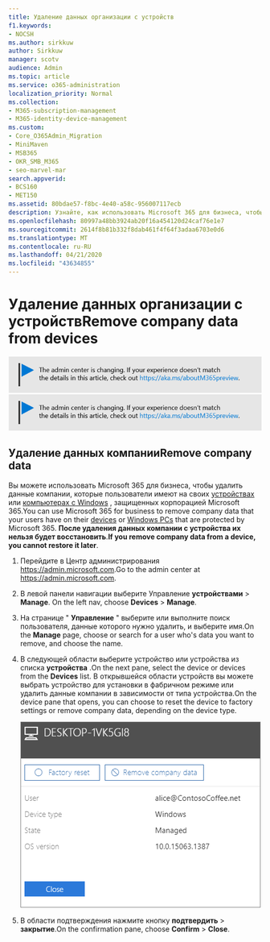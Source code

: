 ```yaml
---
title: Удаление данных организации с устройств
f1.keywords:
- NOCSH
ms.author: sirkkuw
author: Sirkkuw
manager: scotv
audience: Admin
ms.topic: article
ms.service: o365-administration
localization_priority: Normal
ms.collection:
- M365-subscription-management
- M365-identity-device-management
ms.custom:
- Core_O365Admin_Migration
- MiniMaven
- MSB365
- OKR_SMB_M365
- seo-marvel-mar
search.appverid:
- BCS160
- MET150
ms.assetid: 80bdae57-f8bc-4e40-a58c-956007117ecb
description: Узнайте, как использовать Microsoft 365 для бизнеса, чтобы удалить данные компании, которые ваши пользователи имеют на своих устройствах или компьютерах с Windows.
ms.openlocfilehash: 80997a48bb3924ab20f16a454120d24caf76e1e7
ms.sourcegitcommit: 2614f8b81b332f8dab461f4f64f3adaa6703e0d6
ms.translationtype: MT
ms.contentlocale: ru-RU
ms.lasthandoff: 04/21/2020
ms.locfileid: "43634855"
---
```

# <a name="remove-company-data-from-devices"></a><span data-ttu-id="e38ea-103">Удаление данных организации с устройств</span><span class="sxs-lookup"><span data-stu-id="e38ea-103">Remove company data from devices</span></span>

<span data-ttu-id="e38ea-104">[![Надпись, оповещающая об изменении Центра администрирования. Дополнительные сведения см. на сайте aka.ms/aboutM365preview.](../media/m365admincenterchanging.png)](https://docs.microsoft.com/office365/admin/microsoft-365-admin-center-preview)</span><span class="sxs-lookup"><span data-stu-id="e38ea-104">[![Label to let you know the admin center is changing and you can find more details at aka.ms/aboutM365preview.](../media/m365admincenterchanging.png)](https://docs.microsoft.com/office365/admin/microsoft-365-admin-center-preview)</span></span>

## <a name="remove-company-data"></a><span data-ttu-id="e38ea-105">Удаление данных компании</span><span class="sxs-lookup"><span data-stu-id="e38ea-105">Remove company data</span></span>

<span data-ttu-id="e38ea-106">Вы можете использовать Microsoft 365 для бизнеса, чтобы удалить данные компании, которые пользователи имеют на своих [устройствах](app-protection-settings-for-android-and-ios.md) или [компьютерах с Windows](protection-settings-for-windows-10-devices.md) , защищенных корпорацией Microsoft 365.</span><span class="sxs-lookup"><span data-stu-id="e38ea-106">You can use Microsoft 365 for business to remove company data that your users have on their [devices](app-protection-settings-for-android-and-ios.md) or [Windows PCs](protection-settings-for-windows-10-devices.md) that are protected by Microsoft 365.</span></span> <span data-ttu-id="e38ea-107">**После удаления данных компании с устройства их нельзя будет восстановить**.</span><span class="sxs-lookup"><span data-stu-id="e38ea-107">**If you remove company data from a device, you cannot restore it later**.</span></span> 
  
1. <span data-ttu-id="e38ea-108">Перейдите в Центр администрирования <a href="https://go.microsoft.com/fwlink/p/?linkid=837890" target="_blank">https://admin.microsoft.com</a>.</span><span class="sxs-lookup"><span data-stu-id="e38ea-108">Go to the admin center at <a href="https://go.microsoft.com/fwlink/p/?linkid=837890" target="_blank">https://admin.microsoft.com</a>.</span></span>
    
2. <span data-ttu-id="e38ea-109">В левой панели навигации выберите Управление **устройствами** \> **Manage**.  </span><span class="sxs-lookup"><span data-stu-id="e38ea-109">On the left nav, choose **Devices**  \> **Manage**.</span></span>
  
3. <span data-ttu-id="e38ea-110">На странице " **Управление** " выберите или выполните поиск пользователя, данные которого нужно удалить, и выберите имя.</span><span class="sxs-lookup"><span data-stu-id="e38ea-110">On the **Manage** page, choose or search for a user who's data you want to remove, and choose the name.</span></span> 
    
4. <span data-ttu-id="e38ea-111">В следующей области выберите устройство или устройства из списка **устройства** .</span><span class="sxs-lookup"><span data-stu-id="e38ea-111">On the next pane, select the device or devices from the **Devices** list.</span></span> <span data-ttu-id="e38ea-112">В открывшейся области устройств вы можете выбрать устройство для установки в фабричном режиме или удалить данные компании в зависимости от типа устройства.</span><span class="sxs-lookup"><span data-stu-id="e38ea-112">On the device pane that opens, you can choose to reset the device to factory settings or remove company data, depending on the device type.</span></span> 
    
    ![На панели удаление данных компании выберите устройство, из которого необходимо удалить данные.](../media/resetorremove.png)
  
5. <span data-ttu-id="e38ea-114">В области подтверждения нажмите кнопку **подтвердить** \> **закрытие**.</span><span class="sxs-lookup"><span data-stu-id="e38ea-114">On the confirmation pane, choose **Confirm** \> **Close**.</span></span>
    


